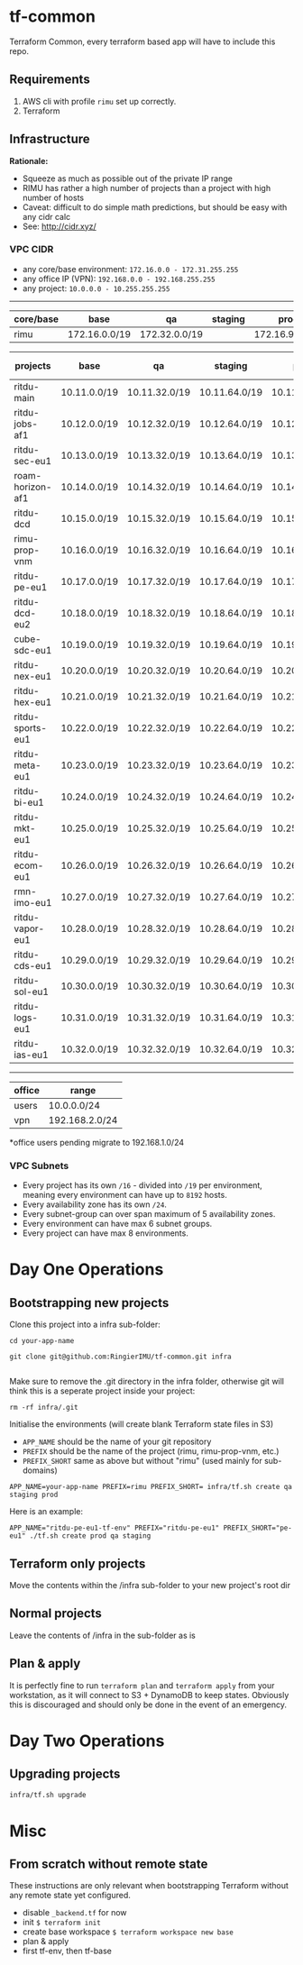 # tf-common

Terraform Common, every terraform based app will have to include this repo.

## Requirements

1. AWS cli with profile `rimu` set up correctly.
2. Terraform

## Infrastructure

**Rationale:**

* Squeeze as much as possible out of the private IP range
* RIMU has rather a high number of projects than a project with high number of hosts
* Caveat: difficult to do simple math predictions, but should be easy with any cidr calc
* See: http://cidr.xyz/

### VPC CIDR

* any core/base environment: `172.16.0.0 - 172.31.255.255`
* any office IP (VPN): `192.168.0.0 - 192.168.255.255`
* any project: `10.0.0.0 - 10.255.255.255`

---

|**core/base**      |     base      |      qa        |    staging     |     prod        |     base-sg     |
|------------------ | ------------- | ------------   | -------------- | --------------- |---------------- |
|rimu               | 172.16.0.0/19 | 172.32.0.0/19  |                | 172.16.96.0/19  | 172.16.128.0/19 |

|**projects**       |     base      |      qa        |    staging     |     prod        |     base-sg     |
|------------------ | ------------- | ------------   | -------------- | --------------- |---------------- |
|ritdu-main     | 10.11.0.0/19  | 10.11.32.0/19  | 10.11.64.0/19  | 10.11.96.0/19   |                 |
|ritdu-jobs-af1      | 10.12.0.0/19  | 10.12.32.0/19  | 10.12.64.0/19  | 10.12.96.0/19   |                 |
|ritdu-sec-eu1      | 10.13.0.0/19  | 10.13.32.0/19  | 10.13.64.0/19  | 10.13.96.0/19   |                 |
|roam-horizon-af1   | 10.14.0.0/19  | 10.14.32.0/19  | 10.14.64.0/19  | 10.14.96.0/19   |                 |
|ritdu-dcd          | 10.15.0.0/19  | 10.15.32.0/19  | 10.15.64.0/19  | 10.15.96.0/19   |                 |
|rimu-prop-vnm      | 10.16.0.0/19  | 10.16.32.0/19  | 10.16.64.0/19  | 10.16.96.0/19   |                 |
|ritdu-pe-eu1        | 10.17.0.0/19  | 10.17.32.0/19  | 10.17.64.0/19  | 10.17.96.0/19   |                 |
|ritdu-dcd-eu2      | 10.18.0.0/19  | 10.18.32.0/19  | 10.18.64.0/19  | 10.18.96.0/19   |                 |
|cube-sdc-eu1       | 10.19.0.0/19  | 10.19.32.0/19  | 10.19.64.0/19  | 10.19.96.0/19   |                 |
|ritdu-nex-eu1       | 10.20.0.0/19  | 10.20.32.0/19  | 10.20.64.0/19  | 10.20.96.0/19   |                 |
|ritdu-hex-eu1      | 10.21.0.0/19  | 10.21.32.0/19  | 10.21.64.0/19  | 10.21.96.0/19   |                 |
|ritdu-sports-eu1      | 10.22.0.0/19  | 10.22.32.0/19  | 10.22.64.0/19  | 10.22.96.0/19   |                 |
|ritdu-meta-eu1     | 10.23.0.0/19  | 10.23.32.0/19  | 10.23.64.0/19  | 10.23.96.0/19   |                 |
|ritdu-bi-eu1     | 10.24.0.0/19  | 10.24.32.0/19  | 10.24.64.0/19  | 10.24.96.0/19   |                 |
|ritdu-mkt-eu1     | 10.25.0.0/19  | 10.25.32.0/19  | 10.25.64.0/19  | 10.25.96.0/19   |                 |
|ritdu-ecom-eu1     | 10.26.0.0/19  | 10.26.32.0/19  | 10.26.64.0/19  | 10.26.96.0/19   |                 |
|rmn-imo-eu1     | 10.27.0.0/19  | 10.27.32.0/19  | 10.27.64.0/19  | 10.27.96.0/19   |                 |
|ritdu-vapor-eu1     | 10.28.0.0/19  | 10.28.32.0/19  | 10.28.64.0/19  | 10.28.96.0/19   |                 |
|ritdu-cds-eu1     | 10.29.0.0/19  | 10.29.32.0/19  | 10.29.64.0/19  | 10.29.96.0/19   |                 |
|ritdu-sol-eu1     | 10.30.0.0/19  | 10.30.32.0/19  | 10.30.64.0/19  | 10.30.96.0/19   |                 |
|ritdu-logs-eu1     | 10.31.0.0/19  | 10.31.32.0/19  | 10.31.64.0/19  | 10.31.96.0/19   |                 |
|ritdu-ias-eu1     | 10.32.0.0/19  | 10.32.32.0/19  | 10.32.64.0/19  | 10.32.96.0/19   |                 |




---

|**office**         |     range       |
|------------------ | -------------   |
|users              | 10.0.0.0/24     |
|vpn                | 192.168.2.0/24  |

*office users pending migrate to 192.168.1.0/24

### VPC Subnets

* Every project has its own `/16` - divided into `/19` per environment, meaning every environment can have up to `8192` hosts.
* Every availability zone has its own `/24`.
* Every subnet-group can over span maximum of 5 availability zones.
* Every environment can have max 6 subnet groups.
* Every project can have max 8 environments.

# Day One Operations

## Bootstrapping new projects

Clone this project into a infra sub-folder:

```
cd your-app-name

git clone git@github.com:RingierIMU/tf-common.git infra


```
Make sure to remove the .git directory in the infra folder, otherwise git will think this is a seperate project inside your project:

```
rm -rf infra/.git

```



Initialise the environments (will create blank Terraform state files in S3)

* `APP_NAME` should be the name of your git repository
* `PREFIX` should be the name of the project (rimu, rimu-prop-vnm, etc.)
* `PREFIX_SHORT` same as above but without "rimu" (used mainly for sub-domains)

```
APP_NAME=your-app-name PREFIX=rimu PREFIX_SHORT= infra/tf.sh create qa staging prod

```
Here is an example:

```
APP_NAME="ritdu-pe-eu1-tf-env" PREFIX="ritdu-pe-eu1" PREFIX_SHORT="pe-eu1" ./tf.sh create prod qa staging

```


## Terraform only projects

Move the contents within the /infra sub-folder to your new project's root dir

## Normal projects

Leave the contents of /infra in the sub-folder as is

## Plan & apply

It is perfectly fine to run `terraform plan` and `terraform apply` from your workstation, as it will connect to S3 + DynamoDB to keep states.
Obviously this is discouraged and should only be done in the event of an emergency.

# Day Two Operations

## Upgrading projects

```bash
infra/tf.sh upgrade
```

# Misc

## From scratch without remote state

These instructions are only relevant when bootstrapping Terraform without any remote state yet configured.

* disable `_backend.tf` for now
* init `$ terraform init`
* create base workspace `$ terraform workspace new base`
* plan & apply
* first tf-env, then tf-base
